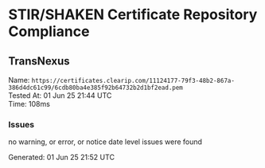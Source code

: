 # STIR/SHAKEN Certificate Repository Compliance

## TransNexus

Name: `https://certificates.clearip.com/11124177-79f3-48b2-867a-386d4dc61c99/6cdb80ba4e385f92b64732b2d1bf2ead.pem`\
Tested At: 01 Jun 25 21:44 UTC\
Time: 108ms

### Issues

no warning, or error, or notice date level issues were found

Generated: 01 Jun 25 21:52 UTC